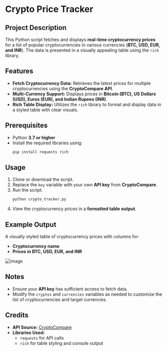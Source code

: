 # Crypto Price Tracker

## Project Description

This Python script fetches and displays **real-time cryptocurrency prices** for a list of popular cryptocurrencies in various currencies (**BTC, USD, EUR, and INR**). The data is presented in a visually appealing table using the `rich` library.

## Features

- **Fetch Cryptocurrency Data:** Retrieves the latest prices for multiple cryptocurrencies using the **CryptoCompare API**.
- **Multi-Currency Support:** Displays prices in **Bitcoin (BTC), US Dollars (USD), Euros (EUR), and Indian Rupees (INR)**.
- **Rich Table Display:** Utilizes the `rich` library to format and display data in a styled table with clear visuals.

## Prerequisites

- Python **3.7 or higher**
- Install the required libraries using:
  ```sh
  pip install requests rich
  ```

## Usage

1. Clone or download the script.
2. Replace the `key` variable with your own **API key** from **CryptoCompare**.
3. Run the script:
   ```sh
   python crypto_tracker.py
   ```
4. View the cryptocurrency prices in a **formatted table output**.

## Example Output

A visually styled table of cryptocurrency prices with columns for:

- **Cryptocurrency name**
- **Prices in BTC, USD, EUR, and INR**

![image](https://github.com/user-attachments/assets/32ab9e50-9cd9-4552-b710-c2175022a9fa)


## Notes

- Ensure your **API key** has sufficient access to fetch data.
- Modify the `cryptos` and `currencies` variables as needed to customize the list of cryptocurrencies and target currencies.

## Credits

- **API Source:** [CryptoCompare](https://www.cryptocompare.com/)
- **Libraries Used:**
  - `requests` for API calls
  - `rich` for table styling and console output
